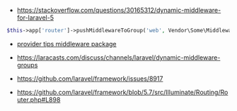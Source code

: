 
* https://stackoverflow.com/questions/30165312/dynamic-middleware-for-laravel-5

```php
$this->app['router']->pushMiddlewareToGroup('web', Vendor\Some\Middleware::class);
```

* [provider tips middleware package](https://github.com/REBELinBLUE/deployer/blob/master/app/Providers/AppServiceProvider.php)

* https://laracasts.com/discuss/channels/laravel/dynamic-middleware-groups

* https://github.com/laravel/framework/issues/8917


* https://github.com/laravel/framework/blob/5.7/src/Illuminate/Routing/Router.php#L898
